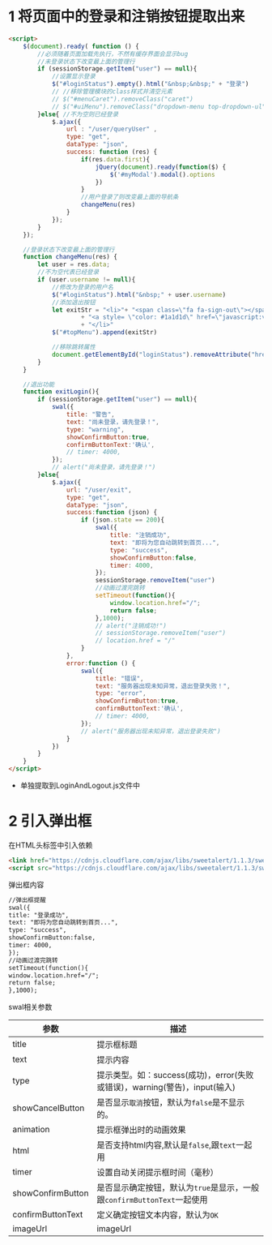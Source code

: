 # 1 将页面中的登录和注销按钮提取出来

```html
<script>
	$(document).ready( function () {
		//必须随着页面加载先执行，不然有缓存界面会显示bug
		//未登录状态下改变最上面的管理行
		if (sessionStorage.getItem("user") == null){
			//设置显示登录
			$("#loginStatus").empty().html("&nbsp;&nbsp;" + "登录")
			// //移除管理模块的class样式并清空元素
			// $("#menuCaret").removeClass("caret")
			// $("#uiMenu").removeClass("dropdown-menu top-dropdown-ul").empty()
		}else{ //不为空则已经登录
			$.ajax({
				url : "/user/queryUser" ,
				type: "get",
				dataType: "json",
				success: function (res) {
					if(res.data.first){
						jQuery(document).ready(function($) {
							$('#myModal').modal().options
						})
					}
					//用户登录了则改变最上面的导航条
					changeMenu(res)
				}
			});
		}
	});

	//登录状态下改变最上面的管理行
	function changeMenu(res) {
		let user = res.data;
		//不为空代表已经登录
		if (user.username != null){
			//修改为登录的用户名
			$("#loginStatus").html("&nbsp;" + user.username)
			//添加退出按钮
			let exitStr = "<li>"+ "<span class=\"fa fa-sign-out\"></span>"
					+ "<a style= \"color: #1a1d1d\" href=\"javascript:void(0);\" onclick=\"exitLogin()\">&nbsp;注销</a>"
					+ "</li>"
			$("#topMenu").append(exitStr)

			//移除跳转属性
			document.getElementById("loginStatus").removeAttribute("href")
		}
	}

	//退出功能
	function exitLogin(){
		if (sessionStorage.getItem("user") == null){
			swal({
				title: "警告",
				text: "尚未登录，请先登录！",
				type: "warning",
				showConfirmButton:true,
				confirmButtonText:'确认',
				// timer: 4000,
			});
			// alert("尚未登录，请先登录！")
		}else{
			$.ajax({
				url: "/user/exit",
				type: "get",
				dataType: "json",
				success:function (json) {
					if (json.state == 200){
						swal({
							title: "注销成功",
							text: "即将为您自动跳转到首页...",
							type: "success",
							showConfirmButton:false,
							timer: 4000,
						});
						sessionStorage.removeItem("user")
						//动画过渡完跳转
						setTimeout(function(){
							window.location.href="/";
							return false;
						},1000);
						// alert("注销成功!")
						// sessionStorage.removeItem("user")
						// location.href = "/"
					}
				},
				error:function () {
					swal({
						title: "错误",
						text: "服务器出现未知异常，退出登录失败！",
						type: "error",
						showConfirmButton:true,
						confirmButtonText:'确认',
						// timer: 4000,
					});
					// alert("服务器出现未知异常，退出登录失败")
				}
			})
		}
	}
</script>
```

- 单独提取到LoginAndLogout.js文件中

# 2 引入弹出框

在HTML头标签中引入依赖

```html 
<link href="https://cdnjs.cloudflare.com/ajax/libs/sweetalert/1.1.3/sweetalert.min.css" th:href="@{https://cdnjs.cloudflare.com/ajax/libs/sweetalert/1.1.3/sweetalert.min.css}" rel="stylesheet">
<script src="https://cdnjs.cloudflare.com/ajax/libs/sweetalert/1.1.3/sweetalert.min.js" th:src="@{https://cdnjs.cloudflare.com/ajax/libs/sweetalert/1.1.3/sweetalert.min.js}"></script>
```

弹出框内容

```html
//弹出框提醒
swal({
title: "登录成功",
text: "即将为您自动跳转到首页...",
type: "success",
showConfirmButton:false,
timer: 4000,
});
//动画过渡完跳转
setTimeout(function(){
window.location.href="/";
return false;
},1000);
```

swal相关参数

| 参数              | 描述                                                         |
| ----------------- | ------------------------------------------------------------ |
| title             | 提示框标题                                                   |
| text              | 提示内容                                                     |
| type              | 提示类型。如：success(成功)，error(失败或错误)，warning(警告)，input(输入) |
| showCancelButton  | 是否显示`取消`按钮，默认为`false`是不显示的。                |
| animation         | 提示框弹出时的动画效果                                       |
| html              | 是否支持html内容,默认是`false`,跟`text`一起用                |
| timer             | 设置自动关闭提示框时间（毫秒）                               |
| showConfirmButton | 是否显示确定按钮，默认为`true`是显示，一般跟`confirmButtonText`一起使用 |
| confirmButtonText | 定义确定按钮文本内容，默认为`OK`                             |
| imageUrl          | imageUrl                                                     |

